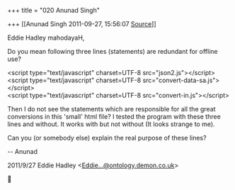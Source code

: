 +++
title = "020 Anunad Singh"

+++
[[Anunad Singh	2011-09-27, 15:56:07 [Source](https://groups.google.com/g/samskrita/c/HnH0157MGVE)]]



Eddie Hadley mahodayaH,  
  
Do you mean following three lines (statements) are redundant for offline use?  
  
\<script type="text/javascript" charset=UTF-8 src="json2.js">\</script>  
\<script type="text/javascript" charset=UTF-8 src="convert-data-sa.js">\</script>  
\<script type="text/javascript" charset=UTF-8 src="convert-in.js">\</script>  
  
Then I do not see the statements which are responsible for all the great conversions in this 'small' html file? I tested the program with these three lines and without. It works with but not without (It looks strange to me).  
  
Can you (or somebody else) explain the real purpose of these lines?  
  
-- Anunad  
  
  

2011/9/27 Eddie Hadley \<[Eddie...@ontology.demon.co.uk]()\>



